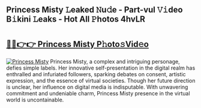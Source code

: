 ## Princess Misty 𝙻eaked 𝙽u𝚍e - Part-vul 𝚅𝚒deo B𝚒kini 𝙻eaks - Hot All 𝙿hotos 4hvLR

# <h2><a href="http://ld78svw.urlbe.top/?page=Princess+Misty">🔗🔗👉👉 Princess Misty P𝚑oto𝚜Vid𝚎o</a></h2>

[![Princess Misty](https://i.imgur.com/eBuTRDB.gif)](http://ld78svw.urlbe.top/?page=Princess+Misty)
Princess Misty, a complex and intriguing personage, defies simple labels. Her innovative self-presentation in the digital realm has enthralled and infuriated followers, sparking debates on consent, artistic expression, and the essence of virtual societies. Though her future direction is unclear, her influence on digital media is indisputable. With unwavering commitment and undeniable charm, Princess Misty presence in the virtual world is uncontainable.
